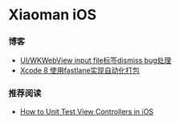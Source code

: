 # Xiaoman iOS

### 博客
* [UI/WKWebView input file标签dismiss bug处理](http://www.jianshu.com/p/6dfa8a2ee97e)
* [Xcode 8 使用fastlane实现自动化打包](http://www.jianshu.com/p/737486ad8408)

### 推荐阅读
* [How to Unit Test View Controllers in iOS](https://www.youtube.com/watch?v=rqh6MLzKonY&t=991s)
